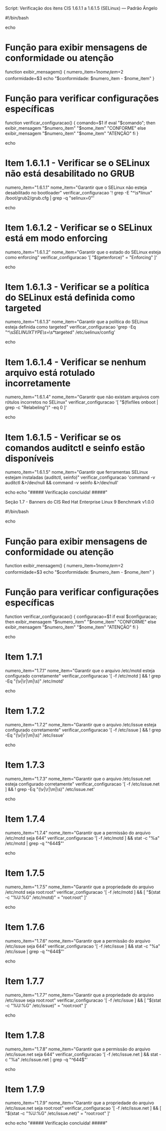 Script: Verificação dos itens CIS 1.6.1.1 a 1.6.1.5 (SELinux) — Padrão Ângelo

#!/bin/bash

echo

# Função para exibir mensagens de conformidade ou atenção
function exibir_mensagem() {
    numero_item=$1
    nome_item=$2
    conformidade=$3
    echo "$conformidade: $numero_item - $nome_item"
}

# Função para verificar configurações específicas
function verificar_configuracao() {
    comando=$1
    if eval "$comando"; then
        exibir_mensagem "$numero_item" "$nome_item" "CONFORME"
    else
        exibir_mensagem "$numero_item" "$nome_item" "ATENÇÃO"
    fi
}

echo

# Item 1.6.1.1 - Verificar se o SELinux não está desabilitado no GRUB
numero_item="1.6.1.1"
nome_item="Garantir que o SELinux não esteja desabilitado no bootloader"
verificar_configuracao '! grep -E "^\s*linux" /boot/grub2/grub.cfg | grep -q "selinux=0"'

echo

# Item 1.6.1.2 - Verificar se o SELinux está em modo enforcing
numero_item="1.6.1.2"
nome_item="Garantir que o estado do SELinux esteja como enforcing"
verificar_configuracao '[ "$(getenforce)" = "Enforcing" ]'

echo

# Item 1.6.1.3 - Verificar se a política do SELinux está definida como targeted
numero_item="1.6.1.3"
nome_item="Garantir que a política do SELinux esteja definida como targeted"
verificar_configuracao 'grep -Eq "^\s*SELINUXTYPE\s*=\s*targeted" /etc/selinux/config'

echo

# Item 1.6.1.4 - Verificar se nenhum arquivo está rotulado incorretamente
numero_item="1.6.1.4"
nome_item="Garantir que não existam arquivos com rótulos incorretos no SELinux"
verificar_configuracao '[ "$(fixfiles onboot | grep -c "Relabeling")" -eq 0 ]'

echo

# Item 1.6.1.5 - Verificar se os comandos auditctl e seinfo estão disponíveis
numero_item="1.6.1.5"
nome_item="Garantir que ferramentas SELinux estejam instaladas (auditctl, seinfo)"
verificar_configuracao 'command -v auditctl &>/dev/null && command -v seinfo &>/dev/null'

echo
echo "##### Verificação concluída! #####"


Seção 1.7 - Banners do CIS Red Hat Enterprise Linux 9 Benchmark v1.0.0

#!/bin/bash

echo

# Função para exibir mensagens de conformidade ou atenção
function exibir_mensagem() {
    numero_item=$1
    nome_item=$2
    conformidade=$3
    echo "$conformidade: $numero_item - $nome_item"
}

# Função para verificar configurações específicas
function verificar_configuracao() {
    configuracao=$1
    if eval $configuracao; then
        exibir_mensagem "$numero_item" "$nome_item" "CONFORME"
    else
        exibir_mensagem "$numero_item" "$nome_item" "ATENÇÃO"
    fi
}

echo

# Item 1.7.1
numero_item="1.7.1"
nome_item="Garantir que o arquivo /etc/motd esteja configurado corretamente"
verificar_configuracao '[ -f /etc/motd ] && ! grep -Eq "(\\v|\\r|\\m|\\s)" /etc/motd'

echo

# Item 1.7.2
numero_item="1.7.2"
nome_item="Garantir que o arquivo /etc/issue esteja configurado corretamente"
verificar_configuracao '[ -f /etc/issue ] && ! grep -Eq "(\\v|\\r|\\m|\\s)" /etc/issue'

echo

# Item 1.7.3
numero_item="1.7.3"
nome_item="Garantir que o arquivo /etc/issue.net esteja configurado corretamente"
verificar_configuracao '[ -f /etc/issue.net ] && ! grep -Eq "(\\v|\\r|\\m|\\s)" /etc/issue.net'

echo

# Item 1.7.4
numero_item="1.7.4"
nome_item="Garantir que a permissão do arquivo /etc/motd seja 644"
verificar_configuracao '[ -f /etc/motd ] && stat -c "%a" /etc/motd | grep -q "^644$"'

echo

# Item 1.7.5
numero_item="1.7.5"
nome_item="Garantir que a propriedade do arquivo /etc/motd seja root:root"
verificar_configuracao '[ -f /etc/motd ] && [ "$(stat -c "%U:%G" /etc/motd)" = "root:root" ]'

echo

# Item 1.7.6
numero_item="1.7.6"
nome_item="Garantir que a permissão do arquivo /etc/issue seja 644"
verificar_configuracao '[ -f /etc/issue ] && stat -c "%a" /etc/issue | grep -q "^644$"'

echo

# Item 1.7.7
numero_item="1.7.7"
nome_item="Garantir que a propriedade do arquivo /etc/issue seja root:root"
verificar_configuracao '[ -f /etc/issue ] && [ "$(stat -c "%U:%G" /etc/issue)" = "root:root" ]'

echo

# Item 1.7.8
numero_item="1.7.8"
nome_item="Garantir que a permissão do arquivo /etc/issue.net seja 644"
verificar_configuracao '[ -f /etc/issue.net ] && stat -c "%a" /etc/issue.net | grep -q "^644$"'

echo

# Item 1.7.9
numero_item="1.7.9"
nome_item="Garantir que a propriedade do arquivo /etc/issue.net seja root:root"
verificar_configuracao '[ -f /etc/issue.net ] && [ "$(stat -c "%U:%G" /etc/issue.net)" = "root:root" ]'

echo
echo "##### Verificação concluída! #####"

